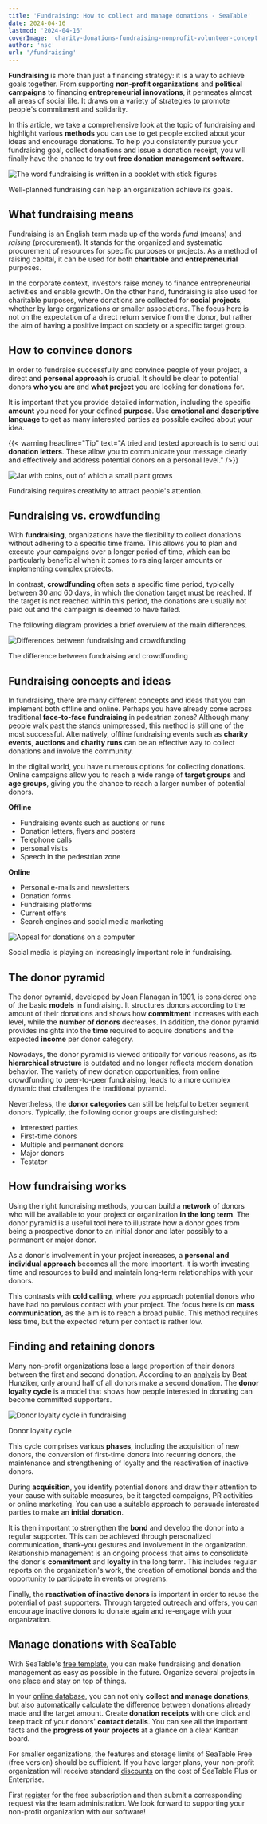 ```yaml
---
title: 'Fundraising: How to collect and manage donations - SeaTable'
date: 2024-04-16
lastmod: '2024-04-16'
coverImage: 'charity-donations-fundraising-nonprofit-volunteer-concept.jpg'
author: 'nsc'
url: '/fundraising'
---
```


**Fundraising** is more than just a financing strategy: it is a way to achieve goals together. From supporting **non-profit organizations** and **political campaigns** to financing **entrepreneurial innovations**, it permeates almost all areas of social life. It draws on a variety of strategies to promote people's commitment and solidarity.

In this article, we take a comprehensive look at the topic of fundraising and highlight various **methods** you can use to get people excited about your ideas and encourage donations. To help you consistently pursue your fundraising goal, collect donations and issue a donation receipt, you will finally have the chance to try out **free donation management software**.

![The word fundraising is written in a booklet with stick figures](images/charity-donations-fundraising-nonprofit-volunteer-concept-711x475.jpg)

Well-planned fundraising can help an organization achieve its goals.

## What fundraising means

Fundraising is an English term made up of the words _fund_ (means) and _raising_ (procurement). It stands for the organized and systematic procurement of resources for specific purposes or projects. As a method of raising capital, it can be used for both **charitable** and **entrepreneurial** purposes.

In the corporate context, investors raise money to finance entrepreneurial activities and enable growth. On the other hand, fundraising is also used for charitable purposes, where donations are collected for **social projects**, whether by large organizations or smaller associations. The focus here is not on the expectation of a direct return service from the donor, but rather the aim of having a positive impact on society or a specific target group.

## How to convince donors

In order to fundraise successfully and convince people of your project, a direct and **personal approach** is crucial. It should be clear to potential donors **who you are** and **what project** you are looking for donations for.

It is important that you provide detailed information, including the specific **amount** you need for your defined **purpose**. Use **emotional and descriptive language** to get as many interested parties as possible excited about your idea.

{{< warning headline="Tip" text="A tried and tested approach is to send out **donation letters**. These allow you to communicate your message clearly and effectively and address potential donors on a personal level." />}}

![Jar with coins, out of which a small plant grows](images/micheile-henderson-ZVprbBmT8QA-unsplash-711x474.jpg)

Fundraising requires creativity to attract people's attention.

## Fundraising vs. crowdfunding

With **fundraising**, organizations have the flexibility to collect donations without adhering to a specific time frame. This allows you to plan and execute your campaigns over a longer period of time, which can be particularly beneficial when it comes to raising larger amounts or implementing complex projects.

In contrast, **crowdfunding** often sets a specific time period, typically between 30 and 60 days, in which the donation target must be reached. If the target is not reached within this period, the donations are usually not paid out and the campaign is deemed to have failed.

The following diagram provides a brief overview of the main differences.

![Differences between fundraising and crowdfunding](images/Crowdfunding-vs.-Fundraising-711x533.png)

The difference between fundraising and crowdfunding

## Fundraising concepts and ideas

In fundraising, there are many different concepts and ideas that you can implement both offline and online. Perhaps you have already come across traditional **face-to-face fundraising** in pedestrian zones? Although many people walk past the stands unimpressed, this method is still one of the most successful. Alternatively, offline fundraising events such as **charity events**, **auctions** and **charity runs** can be an effective way to collect donations and involve the community.

In the digital world, you have numerous options for collecting donations. Online campaigns allow you to reach a wide range of **target groups** and **age groups**, giving you the chance to reach a larger number of potential donors.

**Offline**

- Fundraising events such as auctions or runs
- Donation letters, flyers and posters
- Telephone calls
- personal visits
- Speech in the pedestrian zone

**Online**

- Personal e-mails and newsletters
- Donation forms
- Fundraising platforms
- Current offers
- Search engines and social media marketing

![Appeal for donations on a computer](images/donation-community-service-volunteer-support-711x595.jpg)

Social media is playing an increasingly important role in fundraising.

## The donor pyramid

The donor pyramid, developed by Joan Flanagan in 1991, is considered one of the basic **models** in fundraising. It structures donors according to the amount of their donations and shows how **commitment** increases with each level, while the **number of donors** decreases. In addition, the donor pyramid provides insights into the **time** required to acquire donations and the expected **income** per donor category.

Nowadays, the donor pyramid is viewed critically for various reasons, as its **hierarchical structure** is outdated and no longer reflects modern donation behavior. The variety of new donation opportunities, from online crowdfunding to peer-to-peer fundraising, leads to a more complex dynamic that challenges the traditional pyramid.

Nevertheless, the **donor categories** can still be helpful to better segment donors. Typically, the following donor groups are distinguished:

- Interested parties
- First-time donors
- Multiple and permanent donors
- Major donors
- Testator

## How fundraising works

Using the right fundraising methods, you can build a **network** of donors who will be available to your project or organization **in the long term**. The donor pyramid is a useful tool here to illustrate how a donor goes from being a prospective donor to an initial donor and later possibly to a permanent or major donor.

As a donor's involvement in your project increases, a **personal and individual approach** becomes all the more important. It is worth investing time and resources to build and maintain long-term relationships with your donors.

This contrasts with **cold calling**, where you approach potential donors who have had no previous contact with your project. The focus here is on **mass communication**, as the aim is to reach a broad public. This method requires less time, but the expected return per contact is rather low.

## Finding and retaining donors

Many non-profit organizations lose a large proportion of their donors between the first and second donation. According to an [analysis](https://link.springer.com/book/10.1007/978-3-8349-6308-6) by Beat Hunziker, only around half of all donors make a second donation. The **donor loyalty cycle** is a model that shows how people interested in donating can become committed supporters.

![Donor loyalty cycle in fundraising](images/Spendenloyalitaetszyklus-711x533.png)

Donor loyalty cycle

This cycle comprises various **phases**, including the acquisition of new donors, the conversion of first-time donors into recurring donors, the maintenance and strengthening of loyalty and the reactivation of inactive donors.

During **acquisition**, you identify potential donors and draw their attention to your cause with suitable measures, be it targeted campaigns, PR activities or online marketing. You can use a suitable approach to persuade interested parties to make an **initial donation**.

It is then important to strengthen the **bond** and develop the donor into a regular supporter. This can be achieved through personalized communication, thank-you gestures and involvement in the organization. Relationship management is an ongoing process that aims to consolidate the donor's **commitment** and **loyalty** in the long term. This includes regular reports on the organization's work, the creation of emotional bonds and the opportunity to participate in events or programs.

Finally, the **reactivation of inactive donors** is important in order to reuse the potential of past supporters. Through targeted outreach and offers, you can encourage inactive donors to donate again and re-engage with your organization.

## Manage donations with SeaTable

With SeaTable's [free template](https://seatable.io/en/vorlage/nzqrkmzcsle8vkesd-lmpw/), you can make fundraising and donation management as easy as possible in the future. Organize several projects in one place and stay on top of things.

In your [online database](https://seatable.io/en/vorlage/nzqrkmzcsle8vkesd-lmpw/), you can not only **collect and manage donations**, but also automatically calculate the difference between donations already made and the target amount. Create **donation receipts** with one click and keep track of your donors' **contact details**. You can see all the important facts and the **progress of your projects** at a glance on a clear Kanban board.

For smaller organizations, the features and storage limits of SeaTable Free (free version) should be sufficient. If you have larger plans, your non-profit organization will receive standard [discounts](https://seatable.io/en/docs/abo-abrechnung/rabatte-fuer-oeffentliche-non-profit-oder-bildungseinrichtungen/) on the cost of SeaTable Plus or Enterprise.

First [register](https://seatable.io/en/registrierung/) for the free subscription and then submit a corresponding request via the team administration. We look forward to supporting your non-profit organization with our software!
